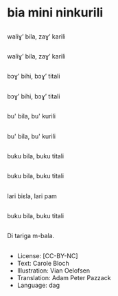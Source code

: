 # bia mini ninkurili

##
waliɣ’ bila, zaɣ’ karili

##
waliɣ’ bila, zaɣ’ karili

##
bɔɣ’ bihi, bɔɣ’ titali

##
bɔɣ’ bihi, bɔɣ’ titali

##
bu' bila, bu' kurili

##
bu' bila, bu' kurili

##
buku bila, buku titali

##
buku bila, buku titali

##
lari biɛla, lari pam

##
buku bila, buku titali

##
Di tariga m-bala.

##
* License: [CC-BY-NC]
* Text: Carole Bloch
* Illustration: Vian Oelofsen
* Translation: Adam Peter Pazzack
* Language: dag
